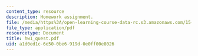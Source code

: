 ```yaml
---
content_type: resource
description: Homework assignment.
file: /media/https%3A/open-learning-course-data-rc.s3.amazonaws.com/15-040-game-theory-for-managers-spring-2004/a1d0ed1c6e500be6919d0e0ff00e8026_hw1_quest.pdf
file_type: application/pdf
resourcetype: Document
title: hw1_quest.pdf
uid: a1d0ed1c-6e50-0be6-919d-0e0ff00e8026
---
```

